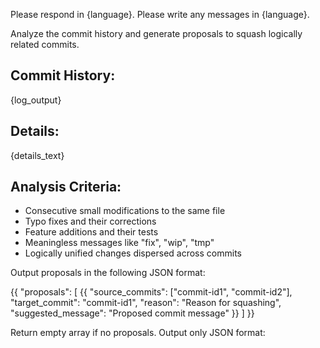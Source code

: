 Please respond in {language}.
Please write any messages in {language}.

Analyze the commit history and generate proposals to squash logically related commits.

## Commit History:
{log_output}

## Details:
{details_text}

## Analysis Criteria:
- Consecutive small modifications to the same file
- Typo fixes and their corrections
- Feature additions and their tests
- Meaningless messages like "fix", "wip", "tmp"
- Logically unified changes dispersed across commits

Output proposals in the following JSON format:

{{
  "proposals": [
    {{
      "source_commits": ["commit-id1", "commit-id2"],
      "target_commit": "commit-id1",
      "reason": "Reason for squashing",
      "suggested_message": "Proposed commit message"
    }}
  ]
}}

Return empty array if no proposals. Output only JSON format:
